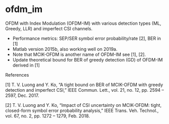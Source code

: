 # ofdm_im
OFDM with Index Modulation (OFDM-IM) with various detection types (ML, Greedy, LLR) and imperfect CSI channels.

- Performance metrics: SEP/SER symbol error probability/rate [2], BER in [1]
- Matlab version 2015b, also working well on 2019a.
- Note that MCIK-OFDM is another name of OFDM-IM see [1], [2].
- Update theoretical bound for BER of greedy detection (GD) of OFDM-IM derived in [1]

References

[1] T. V. Luong and Y. Ko, “A tight bound on BER of MCIK-OFDM with
greedy detection and imperfect CSI,” IEEE Commun. Lett., vol. 21,
no. 12, pp. 2594 – 2597, Dec. 2017.

[2] T. V. Luong and Y. Ko, “Impact of CSI uncertainty on MCIK-OFDM:
tight, closed-form symbol error probability analysis,” IEEE Trans. Veh.
Technol., vol. 67, no. 2, pp. 1272 – 1279, Feb. 2018.

